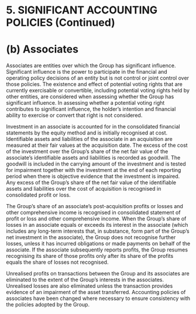 # 5. SIGNIFICANT ACCOUNTING POLICIES (Continued)

# (b) Associates

Associates are entities over which the Group has significant influence. Significant influence is the power to participate in the financial and operating policy decisions of an entity but is not control or joint control over those policies. The existence and effect of potential voting rights that are currently exercisable or convertible, including potential voting rights held by other entities, are considered when assessing whether the Group has significant influence. In assessing whether a potential voting right contributes to significant influence, the holder’s intention and financial ability to exercise or convert that right is not considered.

Investment in an associate is accounted for in the consolidated financial statements by the equity method and is initially recognised at cost. Identifiable assets and liabilities of the associate in an acquisition are measured at their fair values at the acquisition date. The excess of the cost of the investment over the Group’s share of the net fair value of the associate’s identifiable assets and liabilities is recorded as goodwill. The goodwill is included in the carrying amount of the investment and is tested for impairment together with the investment at the end of each reporting period when there is objective evidence that the investment is impaired. Any excess of the Group’s share of the net fair value of the identifiable assets and liabilities over the cost of acquisition is recognised in consolidated profit or loss.

The Group’s share of an associate’s post-acquisition profits or losses and other comprehensive income is recognised in consolidated statement of profit or loss and other comprehensive income. When the Group’s share of losses in an associate equals or exceeds its interest in the associate (which includes any long-term interests that, in substance, form part of the Group’s net investment in the associate), the Group does not recognise further losses, unless it has incurred obligations or made payments on behalf of the associate. If the associate subsequently reports profits, the Group resumes recognising its share of those profits only after its share of the profits equals the share of losses not recognised.

Unrealised profits on transactions between the Group and its associates are eliminated to the extent of the Group’s interests in the associates. Unrealised losses are also eliminated unless the transaction provides evidence of an impairment of the asset transferred. Accounting policies of associates have been changed where necessary to ensure consistency with the policies adopted by the Group.